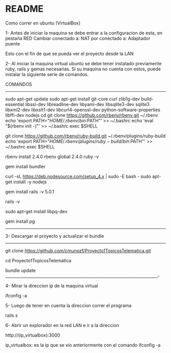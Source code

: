 # README

Como correr en ubuntu (VirtualBox)

1-
Antes de iniciar la maquina se debe entrar a la configuracion de esta, en pestaña RED
Cambiar 
conectado a: NAT 
por
conectado a: Adaptador puente

Esto con el fin de que se pueda ver el proyecto desde la LAN

2-
Al iniciar la maquina virtual ubuntu se debe tener instalado previamente ruby, rails y gemas necesarias.
Si su maquina no cuenta con estos, puede instalar la siguiente serie de comandos.

COMANDOS
__________________________________________________________________________________

sudo apt-get update
sudo apt-get install git-core curl zlib1g-dev build-essential libssl-dev libreadline-dev libyaml-dev libsqlite3-dev sqlite3 libxml2-dev libxslt1-dev libcurl4-openssl-dev python-software-properties libffi-dev nodejs
cd
git clone https://github.com/rbenv/rbenv.git ~/.rbenv
echo 'export PATH="$HOME/.rbenv/bin:$PATH"' >> ~/.bashrc
echo 'eval "$(rbenv init -)"' >> ~/.bashrc
exec $SHELL

git clone https://github.com/rbenv/ruby-build.git ~/.rbenv/plugins/ruby-build
echo 'export PATH="$HOME/.rbenv/plugins/ruby-build/bin:$PATH"' >> ~/.bashrc
exec $SHELL

rbenv install 2.4.0
rbenv global 2.4.0
ruby -v

gem install bundler

curl -sL https://deb.nodesource.com/setup_4.x | sudo -E bash -
sudo apt-get install -y nodejs

gem install rails -v 5.0.1

rails -v

sudo apt-get install libpq-dev

gem install pg

________________________________________________________________________________________


3-
Descargar el proyecto y actualizar el bundle
___________________________________________________________________________

git clone https://github.com/cmunozf/Proyecto1TopicosTelematica.git

cd Proyecto1TopicosTelematica

bundle update
___________________________________________________________________________-

4-
Mirar la direccion ip de la maquina virtual 

ifconfig -a


5-
Luego de tener en cuenta la direccion correr el programa

rails s

6-
Abrir un explorador en la red LAN e ir a la direccion

http://(ip_virtualbox):3000

ip_virtualbox: es la ip que se vio anteriormente con el comando ifconfig -a
